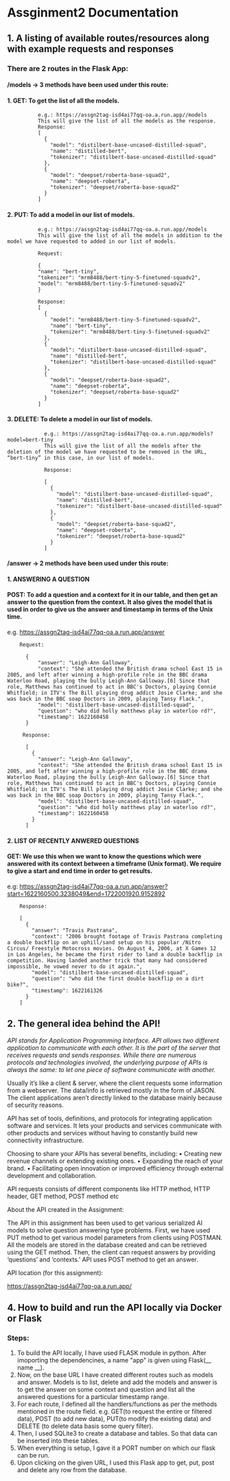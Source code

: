 # Assginment2 Documentation

## 1. A listing of available routes/resources along with example requests and responses
### There are 2 routes in the Flask App:
#### /models -> 3 methods have been used under this route: 
  #### 1. GET: To get the list of all the models. 
              e.g.: https://assgn2tag-isd4ai77qq-oa.a.run.app//models 
              This will give the list of all the models as the response.
              Response:
              [
                {
                  "model": "distilbert-base-uncased-distilled-squad", 
                  "name": "distilled-bert", 
                  "tokenizer": "distilbert-base-uncased-distilled-squad"
                }, 
                {
                  "model": "deepset/roberta-base-squad2", 
                  "name": "deepset-roberta", 
                  "tokenizer": "deepset/roberta-base-squad2"
                }
              ]


  #### 2. PUT: To add a model in our list of models. 
              e.g.: https://assgn2tag-isd4ai77qq-oa.a.run.app//models 
              This will give the list of all the models in addition to the model we have requested to added in our list of models.

              Request:

              {
              "name": "bert-tiny",
              "tokenizer": "mrm8488/bert-tiny-5-finetuned-squadv2",
              "model": "mrm8488/bert-tiny-5-finetuned-squadv2"
              }

              Response:
              [
                {
                  "model": "mrm8488/bert-tiny-5-finetuned-squadv2", 
                  "name": "bert-tiny", 
                  "tokenizer": "mrm8488/bert-tiny-5-finetuned-squadv2"
                }, 
                {
                  "model": "distilbert-base-uncased-distilled-squad", 
                  "name": "distilled-bert", 
                  "tokenizer": "distilbert-base-uncased-distilled-squad"
                }, 
                {
                  "model": "deepset/roberta-base-squad2", 
                  "name": "deepset-roberta", 
                  "tokenizer": "deepset/roberta-base-squad2"
                }
              ]
  #### 3. DELETE: To delete a model in our list of models. 
                e.g.: https://assgn2tag-isd4ai77qq-oa.a.run.app/models?model=bert-tiny
                This will give the list of all the models after the deletion of the model we have requested to be removed in the URL, “bert-tiny” in this case, in our list of models.

                Response:

                [
                  {
                    "model": "distilbert-base-uncased-distilled-squad", 
                    "name": "distilled-bert", 
                    "tokenizer": "distilbert-base-uncased-distilled-squad"
                  }, 
                  {
                    "model": "deepset/roberta-base-squad2", 
                    "name": "deepset-roberta", 
                    "tokenizer": "deepset/roberta-base-squad2"
                  }
                ]

#### /answer -> 2 methods have been used under this route: 
#### 1. ANSWERING A QUESTION
####  POST: To add a question and a context for it in our table, and then get an answer to the question from the context. It also gives the model that is used in order to give us the answer and timestamp in terms of the Unix time.
e.g. https://assgn2tag-isd4ai77qq-oa.a.run.app/answer

        Request:

          {
              "answer": "Leigh-Ann Galloway", 
              "context": "She attended the British drama school East 15 in 2005, and left after winning a high-profile role in the BBC drama Waterloo Road, playing the bully Leigh-Ann Galloway.[6] Since that role, Matthews has continued to act in BBC's Doctors, playing Connie Whitfield; in ITV's The Bill playing drug addict Josie Clarke; and she was back in the BBC soap Doctors in 2009, playing Tansy Flack.", 
              "model": "distilbert-base-uncased-distilled-squad", 
              "question": "who did holly matthews play in waterloo rd?", 
              "timestamp": 1622160458
          }

         Response:

          [
            {
              "answer": "Leigh-Ann Galloway", 
              "context": "She attended the British drama school East 15 in 2005, and left after winning a high-profile role in the BBC drama Waterloo Road, playing the bully Leigh-Ann Galloway.[6] Since that role, Matthews has continued to act in BBC's Doctors, playing Connie Whitfield; in ITV's The Bill playing drug addict Josie Clarke; and she was back in the BBC soap Doctors in 2009, playing Tansy Flack.", 
              "model": "distilbert-base-uncased-distilled-squad", 
              "question": "who did holly matthews play in waterloo rd?", 
              "timestamp": 1622160458
            }
          ]

#### 2. LIST OF RECENTLY ANWERED QUESTIONS
#### GET: We use this when we want to know the questions which were answered with its context between a timeframe (Unix format). We require to give a start and end time in order to get results.
e.g:  https://assgn2tag-isd4ai77qq-oa.a.run.app/answer?start=1622160500.3238049&end=1722001920.9152892

        Response:

        [
          {
            "answer": "Travis Pastrana", 
            "context": "2006 brought footage of Travis Pastrana completing a double backflip on an uphill/sand setup on his popular /Nitro Circus/ Freestyle Motocross movies. On August 4, 2006, at X Games 12 in Los Angeles, he became the first rider to land a double backflip in competition. Having landed another trick that many had considered impossible, he vowed never to do it again.", 
            "model": "distilbert-base-uncased-distilled-squad", 
            "question": "who did the first double backflip on a dirt bike?", 
            "timestamp": 1622161326
          }
        ]

## 2. The general idea behind the API!
_API stands for Application Programming Interface. API allows two different application to communicate with each other. It is the part of the server that receives requests and sends responses. While there are numerous protocols and technologies involved, the underlying purpose of APIs is always the same: to let one piece of software communicate with another._

Usually it’s like a client & server, where the client requests some information from a webserver. The data/info is retrieved mostly in the form of JASON. The client applications aren’t directly linked to the database mainly because of security reasons. 

API has set of tools, definitions, and protocols for integrating application software and services. It lets your products and services communicate with other products and services without having to constantly build new connectivity infrastructure.

Choosing to share your APIs has several benefits, including:
•	Creating new revenue channels or extending existing ones.
•	Expanding the reach of your brand.
•	Facilitating open innovation or improved efficiency through external development and collaboration.

API requests consists of different components like HTTP method, HTTP header, GET method, POST method etc

About the API created in the Assignment:

The API in this assignment has been used to get various serialized AI models to solve question answering type problems.  First, we have used PUT method to get various model parameters from clients using POSTMAN. All the models are stored in the database created and can be retrieved using the GET method. Then, the client can request answers by providing ‘questions’ and ‘contexts.’ API uses POST method to get an answer.  

API location (for this assignment):

https://assgn2tag-isd4ai77qq-oa.a.run.app/


## 4. How to build and run the API locally via Docker or Flask
### Steps:
1. To build the API locally, I have used FLASK module in python. After imoporting the dependencines, a name "app" is given using Flask(__ name __). 
2. Now, on the base URL I have created different routes such as models and answer.  Models is to list, delete and add the models and answer is to get the answer on some context and question and list all the answered questions for a particular timestamp range.
3. For each route, I defined all the handlers/functions as per the methods mentioned in the route field. e.g. GET(to request the entire or filtered data), POST (to add new data), PUT(to modify the existing data) and DELETE (to delete data basis some query filter). 
4. Then, I used SQLite3 to create a database and tables. So that data can be inserted into these tables.
5. When everything is setup, I gave it a PORT number on which our flask can be run. 
6. Upon clicking on the given URL, I used this Flask app to get, put, post and delete any row from the database.     
